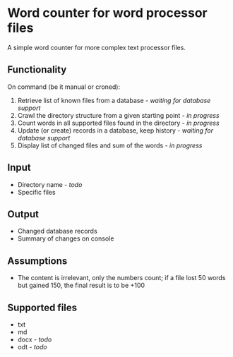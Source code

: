 # Word counter for word processor files

A simple word counter for more complex text processor files.

## Functionality

On command (be it manual or croned):

1. Retrieve list of known files from a database - _waiting for database support_
2. Crawl the directory structure from a given starting point - _in progress_
3. Count words in all supported files found in the directory - _in progress_
4. Update (or create) records in a database, keep history - _waiting for database support_
5. Display list of changed files and sum of the words - _in progress_

## Input

* Directory name - _todo_
* Specific files

## Output

* Changed database records
* Summary of changes on console

## Assumptions

* The content is irrelevant, only the numbers count; if a file lost 50 words but gained 150, the final result is to be
  +100

## Supported files

* txt
* md
* docx - _todo_
* odt - _todo_
